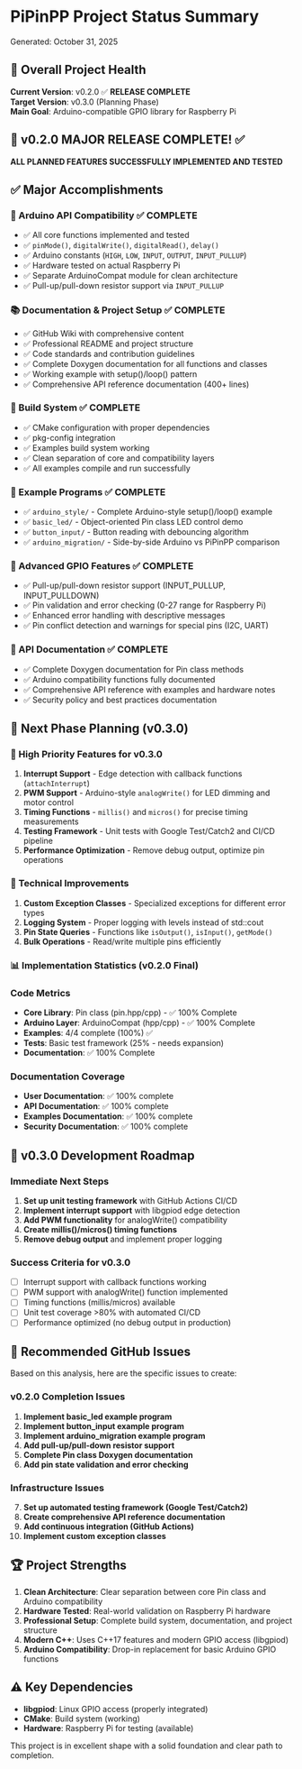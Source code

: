 # PiPinPP Project Status Summary

Generated: October 31, 2025

## 🎯 Overall Project Health

**Current Version**: v0.2.0 ✅ **RELEASE COMPLETE**  
**Target Version**: v0.3.0 (Planning Phase)  
**Main Goal**: Arduino-compatible GPIO library for Raspberry Pi

## 🎉 v0.2.0 MAJOR RELEASE COMPLETE! ✅

**ALL PLANNED FEATURES SUCCESSFULLY IMPLEMENTED AND TESTED**

## ✅ Major Accomplishments

### 🚀 Arduino API Compatibility ✅ **COMPLETE**
- ✅ All core functions implemented and tested
- ✅ `pinMode()`, `digitalWrite()`, `digitalRead()`, `delay()`
- ✅ Arduino constants (`HIGH`, `LOW`, `INPUT`, `OUTPUT`, `INPUT_PULLUP`)
- ✅ Hardware tested on actual Raspberry Pi
- ✅ Separate ArduinoCompat module for clean architecture
- ✅ Pull-up/pull-down resistor support via `INPUT_PULLUP`

### 📚 Documentation & Project Setup ✅ **COMPLETE**  
- ✅ GitHub Wiki with comprehensive content
- ✅ Professional README and project structure
- ✅ Code standards and contribution guidelines
- ✅ Complete Doxygen documentation for all functions and classes
- ✅ Working example with setup()/loop() pattern
- ✅ Comprehensive API reference documentation (400+ lines)

### 🔧 Build System ✅ **COMPLETE**
- ✅ CMake configuration with proper dependencies
- ✅ pkg-config integration 
- ✅ Examples build system working
- ✅ Clean separation of core and compatibility layers
- ✅ All examples compile and run successfully

### 📝 Example Programs ✅ **COMPLETE**
- ✅ `arduino_style/` - Complete Arduino-style setup()/loop() example
- ✅ `basic_led/` - Object-oriented Pin class LED control demo
- ✅ `button_input/` - Button reading with debouncing algorithm
- ✅ `arduino_migration/` - Side-by-side Arduino vs PiPinPP comparison

### 🔧 Advanced GPIO Features ✅ **COMPLETE**
- ✅ Pull-up/pull-down resistor support (INPUT_PULLUP, INPUT_PULLDOWN)
- ✅ Pin validation and error checking (0-27 range for Raspberry Pi)
- ✅ Enhanced error handling with descriptive messages
- ✅ Pin conflict detection and warnings for special pins (I2C, UART)

### 📖 API Documentation ✅ **COMPLETE**
- ✅ Complete Doxygen documentation for Pin class methods
- ✅ Arduino compatibility functions fully documented
- ✅ Comprehensive API reference with examples and hardware notes
- ✅ Security policy and best practices documentation

## 🚧 Next Phase Planning (v0.3.0)

### 🎯 High Priority Features for v0.3.0
1. **Interrupt Support** - Edge detection with callback functions (`attachInterrupt`)
2. **PWM Support** - Arduino-style `analogWrite()` for LED dimming and motor control
3. **Timing Functions** - `millis()` and `micros()` for precise timing measurements
4. **Testing Framework** - Unit tests with Google Test/Catch2 and CI/CD pipeline
5. **Performance Optimization** - Remove debug output, optimize pin operations

### 🔧 Technical Improvements
1. **Custom Exception Classes** - Specialized exceptions for different error types
2. **Logging System** - Proper logging with levels instead of std::cout
3. **Pin State Queries** - Functions like `isOutput()`, `isInput()`, `getMode()`
4. **Bulk Operations** - Read/write multiple pins efficiently

### 📊 Implementation Statistics (v0.2.0 Final)

### Code Metrics
- **Core Library**: Pin class (pin.hpp/cpp) - ✅ 100% Complete
- **Arduino Layer**: ArduinoCompat (hpp/cpp) - ✅ 100% Complete  
- **Examples**: 4/4 complete (100%) ✅
- **Tests**: Basic test framework (25% - needs expansion)
- **Documentation**: ✅ 100% Complete

### Documentation Coverage
- **User Documentation**: ✅ 100% complete
- **API Documentation**: ✅ 100% complete 
- **Examples Documentation**: ✅ 100% complete
- **Security Documentation**: ✅ 100% complete

## 🎯 v0.3.0 Development Roadmap

### Immediate Next Steps
1. **Set up unit testing framework** with GitHub Actions CI/CD
2. **Implement interrupt support** with libgpiod edge detection
3. **Add PWM functionality** for analogWrite() compatibility
4. **Create millis()/micros() timing functions**
5. **Remove debug output** and implement proper logging

### Success Criteria for v0.3.0
- [ ] Interrupt support with callback functions working
- [ ] PWM support with analogWrite() function implemented
- [ ] Timing functions (millis/micros) available
- [ ] Unit test coverage >80% with automated CI/CD
- [ ] Performance optimized (no debug output in production)

## 🎯 Recommended GitHub Issues

Based on this analysis, here are the specific issues to create:

### v0.2.0 Completion Issues
1. **Implement basic_led example program** 
2. **Implement button_input example program**
3. **Implement arduino_migration example program**
4. **Add pull-up/pull-down resistor support**
5. **Complete Pin class Doxygen documentation**
6. **Add pin state validation and error checking**

### Infrastructure Issues  
7. **Set up automated testing framework (Google Test/Catch2)**
8. **Create comprehensive API reference documentation**
9. **Add continuous integration (GitHub Actions)**
10. **Implement custom exception classes**

## 🏆 Project Strengths

1. **Clean Architecture**: Clear separation between core Pin class and Arduino compatibility
2. **Hardware Tested**: Real-world validation on Raspberry Pi hardware  
3. **Professional Setup**: Complete build system, documentation, and project structure
4. **Modern C++**: Uses C++17 features and modern GPIO access (libgpiod)
5. **Arduino Compatibility**: Drop-in replacement for basic Arduino GPIO functions

## ⚠️ Key Dependencies

- **libgpiod**: Linux GPIO access (properly integrated)
- **CMake**: Build system (working)
- **Hardware**: Raspberry Pi for testing (available)

This project is in excellent shape with a solid foundation and clear path to completion.